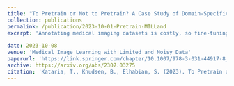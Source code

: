 ```yaml
---
title: "To Pretrain or Not to Pretrain? A Case Study of Domain-Specific Pretraining for Semantic Segmentation in Histopathology"
collection: publications
permalink: /publication/2023-10-01-Pretrain-MILLand
excerpt: 'Annotating medical imaging datasets is costly, so fine-tuning (or transfer learning) is the most effective method for digital pathology vision applications such as disease classification and semantic segmentation. However, due to texture bias in models trained on real-world images, transfer learning for histopathology applications might result in underperforming models, which necessitates the need for using unlabeled histopathology data and self-supervised methods to discover domain-specific characteristics. Here, we tested the premise that histopathology-specific pretrained models provide better initializations for pathology vision tasks, i.e., gland and cell segmentation. In this study, we compare the performance of gland and cell segmentation tasks with histopathology domain-specific and non-domain-specific (real-world images) pretrained weights. Moreover, we investigate the dataset size at which domain-specific pretraining produces significant gains in performance. In addition, we investigated whether domain-specific initialization improves the effectiveness of out-of-distribution testing on distinct datasets but the same task. The results indicate that performance gain using domain-specific pretrained weights depends on both the task and the size of the training dataset. In instances with limited dataset sizes, a significant improvement in gland segmentation performance was also observed, whereas models trained on cell segmentation datasets exhibit no improvement'
 
date: 2023-10-08
venue: 'Medical Image Learning with Limited and Noisy Data'
paperurl: 'https://link.springer.com/chapter/10.1007/978-3-031-44917-8_24'
archive: https://arxiv.org/abs/2307.03275
citation: 'Kataria, T., Knudsen, B., Elhabian, S. (2023). To Pretrain or Not to Pretrain? A Case Study of Domain-Specific Pretraining for Semantic Segmentation in Histopathology. In: Xue, Z., et al. Medical Image Learning with Limited and Noisy Data. MILLanD 2023. Lecture Notes in Computer Science, vol 14307. Springer, Cham. https://doi.org/10.1007/978-3-031-44917-8_24'
---
```

